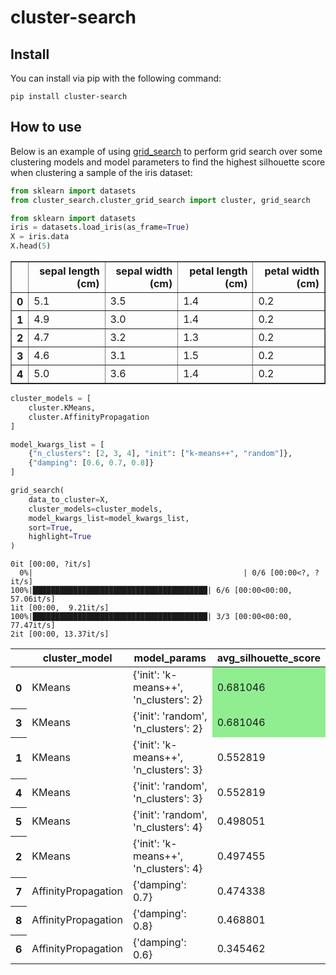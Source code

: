 cluster-search
================

<!-- WARNING: THIS FILE WAS AUTOGENERATED! DO NOT EDIT! -->

## Install

You can install via pip with the following command:

`pip install cluster-search`

## How to use

Below is an example of using
[grid_search](https://Jack-0-0.github.io/cluster_search/cluster_grid_search.html#grid_search)
to perform grid search over some clustering models and model parameters
to find the highest silhouette score when clustering a sample of the
iris dataset:

``` python
from sklearn import datasets
from cluster_search.cluster_grid_search import cluster, grid_search
```

``` python
from sklearn import datasets
iris = datasets.load_iris(as_frame=True)
X = iris.data
X.head(5)
```

<div>
<style scoped>
    .dataframe tbody tr th:only-of-type {
        vertical-align: middle;
    }

    .dataframe tbody tr th {
        vertical-align: top;
    }

    .dataframe thead th {
        text-align: right;
    }
</style>
<table border="1" class="dataframe">
  <thead>
    <tr style="text-align: right;">
      <th></th>
      <th>sepal length (cm)</th>
      <th>sepal width (cm)</th>
      <th>petal length (cm)</th>
      <th>petal width (cm)</th>
    </tr>
  </thead>
  <tbody>
    <tr>
      <th>0</th>
      <td>5.1</td>
      <td>3.5</td>
      <td>1.4</td>
      <td>0.2</td>
    </tr>
    <tr>
      <th>1</th>
      <td>4.9</td>
      <td>3.0</td>
      <td>1.4</td>
      <td>0.2</td>
    </tr>
    <tr>
      <th>2</th>
      <td>4.7</td>
      <td>3.2</td>
      <td>1.3</td>
      <td>0.2</td>
    </tr>
    <tr>
      <th>3</th>
      <td>4.6</td>
      <td>3.1</td>
      <td>1.5</td>
      <td>0.2</td>
    </tr>
    <tr>
      <th>4</th>
      <td>5.0</td>
      <td>3.6</td>
      <td>1.4</td>
      <td>0.2</td>
    </tr>
  </tbody>
</table>
</div>

``` python
cluster_models = [
    cluster.KMeans,
    cluster.AffinityPropagation
]

model_kwargs_list = [
    {"n_clusters": [2, 3, 4], "init": ["k-means++", "random"]},
    {"damping": [0.6, 0.7, 0.8]}
]
```

``` python
grid_search(
    data_to_cluster=X,
    cluster_models=cluster_models,
    model_kwargs_list=model_kwargs_list,
    sort=True,
    highlight=True
)
```

    0it [00:00, ?it/s]
      0%|                                               | 0/6 [00:00<?, ?it/s]
    100%|███████████████████████████████████████| 6/6 [00:00<00:00, 57.06it/s]
    1it [00:00,  9.21it/s]
    100%|███████████████████████████████████████| 3/3 [00:00<00:00, 77.47it/s]
    2it [00:00, 13.37it/s]

<style type="text/css">
#T_1d0b1_row0_col2, #T_1d0b1_row1_col2 {
  background-color: lightgreen;
}
</style>
<table id="T_1d0b1">
  <thead>
    <tr>
      <th class="blank level0" >&nbsp;</th>
      <th id="T_1d0b1_level0_col0" class="col_heading level0 col0" >cluster_model</th>
      <th id="T_1d0b1_level0_col1" class="col_heading level0 col1" >model_params</th>
      <th id="T_1d0b1_level0_col2" class="col_heading level0 col2" >avg_silhouette_score</th>
    </tr>
  </thead>
  <tbody>
    <tr>
      <th id="T_1d0b1_level0_row0" class="row_heading level0 row0" >0</th>
      <td id="T_1d0b1_row0_col0" class="data row0 col0" >KMeans</td>
      <td id="T_1d0b1_row0_col1" class="data row0 col1" >{'init': 'k-means++', 'n_clusters': 2}</td>
      <td id="T_1d0b1_row0_col2" class="data row0 col2" >0.681046</td>
    </tr>
    <tr>
      <th id="T_1d0b1_level0_row1" class="row_heading level0 row1" >3</th>
      <td id="T_1d0b1_row1_col0" class="data row1 col0" >KMeans</td>
      <td id="T_1d0b1_row1_col1" class="data row1 col1" >{'init': 'random', 'n_clusters': 2}</td>
      <td id="T_1d0b1_row1_col2" class="data row1 col2" >0.681046</td>
    </tr>
    <tr>
      <th id="T_1d0b1_level0_row2" class="row_heading level0 row2" >1</th>
      <td id="T_1d0b1_row2_col0" class="data row2 col0" >KMeans</td>
      <td id="T_1d0b1_row2_col1" class="data row2 col1" >{'init': 'k-means++', 'n_clusters': 3}</td>
      <td id="T_1d0b1_row2_col2" class="data row2 col2" >0.552819</td>
    </tr>
    <tr>
      <th id="T_1d0b1_level0_row3" class="row_heading level0 row3" >4</th>
      <td id="T_1d0b1_row3_col0" class="data row3 col0" >KMeans</td>
      <td id="T_1d0b1_row3_col1" class="data row3 col1" >{'init': 'random', 'n_clusters': 3}</td>
      <td id="T_1d0b1_row3_col2" class="data row3 col2" >0.552819</td>
    </tr>
    <tr>
      <th id="T_1d0b1_level0_row4" class="row_heading level0 row4" >5</th>
      <td id="T_1d0b1_row4_col0" class="data row4 col0" >KMeans</td>
      <td id="T_1d0b1_row4_col1" class="data row4 col1" >{'init': 'random', 'n_clusters': 4}</td>
      <td id="T_1d0b1_row4_col2" class="data row4 col2" >0.498051</td>
    </tr>
    <tr>
      <th id="T_1d0b1_level0_row5" class="row_heading level0 row5" >2</th>
      <td id="T_1d0b1_row5_col0" class="data row5 col0" >KMeans</td>
      <td id="T_1d0b1_row5_col1" class="data row5 col1" >{'init': 'k-means++', 'n_clusters': 4}</td>
      <td id="T_1d0b1_row5_col2" class="data row5 col2" >0.497455</td>
    </tr>
    <tr>
      <th id="T_1d0b1_level0_row6" class="row_heading level0 row6" >7</th>
      <td id="T_1d0b1_row6_col0" class="data row6 col0" >AffinityPropagation</td>
      <td id="T_1d0b1_row6_col1" class="data row6 col1" >{'damping': 0.7}</td>
      <td id="T_1d0b1_row6_col2" class="data row6 col2" >0.474338</td>
    </tr>
    <tr>
      <th id="T_1d0b1_level0_row7" class="row_heading level0 row7" >8</th>
      <td id="T_1d0b1_row7_col0" class="data row7 col0" >AffinityPropagation</td>
      <td id="T_1d0b1_row7_col1" class="data row7 col1" >{'damping': 0.8}</td>
      <td id="T_1d0b1_row7_col2" class="data row7 col2" >0.468801</td>
    </tr>
    <tr>
      <th id="T_1d0b1_level0_row8" class="row_heading level0 row8" >6</th>
      <td id="T_1d0b1_row8_col0" class="data row8 col0" >AffinityPropagation</td>
      <td id="T_1d0b1_row8_col1" class="data row8 col1" >{'damping': 0.6}</td>
      <td id="T_1d0b1_row8_col2" class="data row8 col2" >0.345462</td>
    </tr>
  </tbody>
</table>
